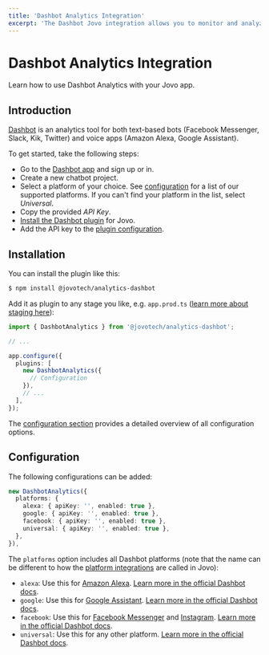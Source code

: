 ```yaml
---
title: 'Dashbot Analytics Integration'
excerpt: 'The Dashbot Jovo integration allows you to monitor and analyze conversations between your Jovo app and its users.'
---
```


# Dashbot Analytics Integration

Learn how to use Dashbot Analytics with your Jovo app.

## Introduction

[Dashbot](https://www.dashbot.io/) is an analytics tool for both text-based bots (Facebook Messenger, Slack, Kik, Twitter) and voice apps (Amazon Alexa, Google Assistant).

To get started, take the following steps:

- Go to the [Dashbot app](https://reports.dashbot.io/) and sign up or in.
- Create a new chatbot project.
- Select a platform of your choice. See [configuration](#configuration) for a list of our supported platforms. If you can't find your platform in the list, select *Universal*.
- Copy the provided *API Key*.
- [Install the Dashbot plugin](#installation) for Jovo.
- Add the API key to the [plugin configuration](#configuration).

## Installation

You can install the plugin like this:

```sh
$ npm install @jovotech/analytics-dashbot
```

Add it as plugin to any stage you like, e.g. `app.prod.ts` ([learn more about staging here](https://v4.jovo.tech/docs/staging)):

```typescript
import { DashbotAnalytics } from '@jovotech/analytics-dashbot';

// ...

app.configure({
  plugins: [
    new DashbotAnalytics({
      // Configuration
    }),
    // ...
  ],
});
```

The [configuration section](#configuration) provides a detailed overview of all configuration options.

## Configuration

The following configurations can be added:

```typescript
new DashbotAnalytics({
  platforms: {
    alexa: { apiKey: '', enabled: true },
    google: { apiKey: '', enabled: true },
    facebook: { apiKey: '', enabled: true },
    universal: { apiKey: '', enabled: true },
  },
}),
```

The `platforms` option includes all Dashbot platforms (note that the name can be different to how the [platform integrations](https://v4.jovo.tech/docs/platforms) are called in Jovo):

- `alexa`: Use this for [Amazon Alexa](https://v4.jovo.tech/marketplace/platform-alexa). [Learn more in the official Dashbot docs](https://docs.dashbot.io/platforms/alexa).
- `google`: Use this for [Google Assistant](https://v4.jovo.tech/marketplace/platform-googleassistant). [Learn more in the official Dashbot docs](https://docs.dashbot.io/platforms/google).
- `facebook`: Use this for [Facebook Messenger](https://v4.jovo.tech/marketplace/platform-facebookmessenger) and [Instagram](https://v4.jovo.tech/marketplace/platform-instagram). [Learn more in the official Dashbot docs](https://docs.dashbot.io/platforms/facebook).
- `universal`: Use this for any other platform. [Learn more in the official Dashbot docs](https://docs.dashbot.io/platforms/universal).

